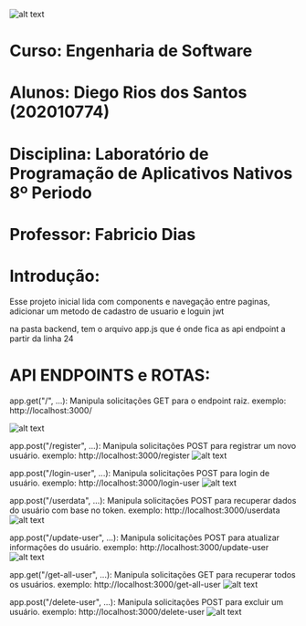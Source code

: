![alt text](https://github.com/DiegoWebwork/estrutura-de-dados/blob/main/universidade%20de%20vassouras%20Vertical.png)

# Curso: Engenharia de Software
# Alunos: Diego Rios dos Santos (202010774)
# Disciplina: Laboratório de Programação de Aplicativos Nativos 8º Periodo
# Professor: Fabricio Dias



# Introdução:
Esse projeto inicial lida com components e navegação entre paginas, adicionar um metodo de cadastro de usuario e loguin jwt

na pasta backend, tem o arquivo app.js que é onde fica as api endpoint a partir da linha 24

# API ENDPOINTS e ROTAS:

app.get("/", ...):
  Manipula solicitações GET para o endpoint raiz.
  exemplo:
  http://localhost:3000/
  
![alt text](https://github.com/DiegoWebwork/ProjetoL/blob/master/images/s.png)

app.post("/register", ...):
   Manipula solicitações POST para registrar um novo usuário.
  exemplo:
  http://localhost:3000/register
![alt text](https://github.com/DiegoWebwork/ProjetoL/blob/master/images/register.png)

app.post("/login-user", ...):
  Manipula solicitações POST para login de usuário.
  exemplo:
  http://localhost:3000/login-user
![alt text](https://github.com/DiegoWebwork/ProjetoL/blob/master/images/login.png)

app.post("/userdata", ...):
  Manipula solicitações POST para recuperar dados do usuário com base no token.
  exemplo:
  http://localhost:3000/userdata
![alt text](https://github.com/DiegoWebwork/ProjetoL/blob/master/images/userdata.png)

app.post("/update-user", ...):
  Manipula solicitações POST para atualizar informações do usuário.
  exemplo:
  http://localhost:3000/update-user
![alt text](https://github.com/DiegoWebwork/ProjetoL/blob/master/images/updateuser.png)

app.get("/get-all-user", ...):
  Manipula solicitações GET para recuperar todos os usuários.
  exemplo:
  http://localhost:3000/get-all-user
![alt text](https://github.com/DiegoWebwork/ProjetoL/blob/master/images/getall.png)

app.post("/delete-user", ...):
  Manipula solicitações POST para excluir um usuário.
  exemplo:
  http://localhost:3000/delete-user
![alt text](https://github.com/DiegoWebwork/ProjetoL/blob/master/images/delete.png)

